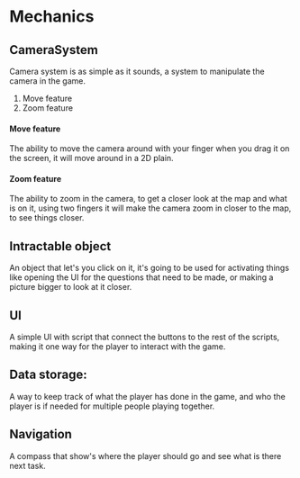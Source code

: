 # Mechanics  
  
## CameraSystem
Camera system is as simple as it sounds, a system to manipulate the camera in the game.

1. Move feature
2. Zoom feature

#### Move feature
The ability to move the camera around with your finger when you drag it on the screen, it will move around in a 2D plain.

#### Zoom feature
The ability to zoom in the camera, to get a closer look at the map and what is on it, using two fingers it will make the camera zoom in closer to the map, to see things closer.

## Intractable object
An object that let's you click on it, it's going to be used for activating things like opening the UI for the questions that need to be made, or making a picture bigger to look at it closer.

## UI
A simple UI with script that connect the buttons to the rest of the scripts, making it one way for the player to interact with the game.

## Data storage:
A way to keep track of what the player has done in the game, and who the player is if needed for multiple people playing together.

## Navigation
A compass that show's where the player should go and see what is there next task. 